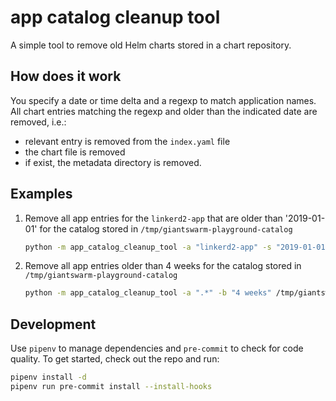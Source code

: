# app catalog cleanup tool

A simple tool to remove old Helm charts stored in a chart repository.

## How does it work

You specify a date or time delta and a regexp to match application names. All chart entries matching
the regexp and older than the indicated date are removed, i.e.:

- relevant entry is removed from the `index.yaml` file
- the chart file is removed
- if exist, the metadata directory is removed.

## Examples

1. Remove all app entries for the `linkerd2-app` that are older than '2019-01-01' for the catalog stored in `/tmp/giantswarm-playground-catalog`

    ```bash
    python -m app_catalog_cleanup_tool -a "linkerd2-app" -s "2019-01-01" /tmp/giantswarm-playground-catalog
    ```

2. Remove all app entries older than 4 weeks for the catalog stored in `/tmp/giantswarm-playground-catalog`

    ```bash
    python -m app_catalog_cleanup_tool -a ".*" -b "4 weeks" /tmp/giantswarm-playground-catalog
    ```

## Development

Use `pipenv` to manage dependencies and `pre-commit` to check for code quality. To get started, check out the repo
and run:

```bash
pipenv install -d
pipenv run pre-commit install --install-hooks
```
